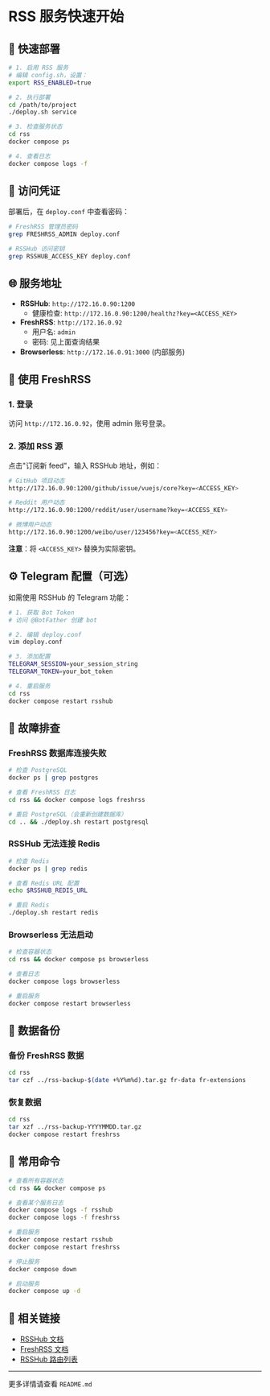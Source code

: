 # RSS 服务快速开始

## 🚀 快速部署

```bash
# 1. 启用 RSS 服务
# 编辑 config.sh，设置：
export RSS_ENABLED=true

# 2. 执行部署
cd /path/to/project
./deploy.sh service

# 3. 检查服务状态
cd rss
docker compose ps

# 4. 查看日志
docker compose logs -f
```

## 🔑 访问凭证

部署后，在 `deploy.conf` 中查看密码：

```bash
# FreshRSS 管理员密码
grep FRESHRSS_ADMIN deploy.conf

# RSSHub 访问密钥
grep RSSHUB_ACCESS_KEY deploy.conf
```

## 🌐 服务地址

- **RSSHub**: `http://172.16.0.90:1200`
  - 健康检查: `http://172.16.0.90:1200/healthz?key=<ACCESS_KEY>`
- **FreshRSS**: `http://172.16.0.92`
  - 用户名: `admin`
  - 密码: 见上面查询结果
- **Browserless**: `http://172.16.0.91:3000` (内部服务)

## 📖 使用 FreshRSS

### 1. 登录
访问 `http://172.16.0.92`，使用 admin 账号登录。

### 2. 添加 RSS 源
点击"订阅新 feed"，输入 RSSHub 地址，例如：

```bash
# GitHub 项目动态
http://172.16.0.90:1200/github/issue/vuejs/core?key=<ACCESS_KEY>

# Reddit 用户动态
http://172.16.0.90:1200/reddit/user/username?key=<ACCESS_KEY>

# 微博用户动态
http://172.16.0.90:1200/weibo/user/123456?key=<ACCESS_KEY>
```

**注意**：将 `<ACCESS_KEY>` 替换为实际密钥。

## ⚙️ Telegram 配置（可选）

如需使用 RSSHub 的 Telegram 功能：

```bash
# 1. 获取 Bot Token
# 访问 @BotFather 创建 bot

# 2. 编辑 deploy.conf
vim deploy.conf

# 3. 添加配置
TELEGRAM_SESSION=your_session_string
TELEGRAM_TOKEN=your_bot_token

# 4. 重启服务
cd rss
docker compose restart rsshub
```

## 🔧 故障排查

### FreshRSS 数据库连接失败
```bash
# 检查 PostgreSQL
docker ps | grep postgres

# 查看 FreshRSS 日志
cd rss && docker compose logs freshrss

# 重启 PostgreSQL（会重新创建数据库）
cd .. && ./deploy.sh restart postgresql
```

### RSSHub 无法连接 Redis
```bash
# 检查 Redis
docker ps | grep redis

# 查看 Redis URL 配置
echo $RSSHUB_REDIS_URL

# 重启 Redis
./deploy.sh restart redis
```

### Browserless 无法启动
```bash
# 检查容器状态
cd rss && docker compose ps browserless

# 查看日志
docker compose logs browserless

# 重启服务
docker compose restart browserless
```

## 💾 数据备份

### 备份 FreshRSS 数据
```bash
cd rss
tar czf ../rss-backup-$(date +%Y%m%d).tar.gz fr-data fr-extensions
```

### 恢复数据
```bash
cd rss
tar xzf ../rss-backup-YYYYMMDD.tar.gz
docker compose restart freshrss
```

## 📝 常用命令

```bash
# 查看所有容器状态
cd rss && docker compose ps

# 查看某个服务日志
docker compose logs -f rsshub
docker compose logs -f freshrss

# 重启服务
docker compose restart rsshub
docker compose restart freshrss

# 停止服务
docker compose down

# 启动服务
docker compose up -d
```

## 🔗 相关链接

- [RSSHub 文档](https://docs.rsshub.app/)
- [FreshRSS 文档](https://freshrss.github.io/FreshRSS/)
- [RSSHub 路由列表](https://docs.rsshub.app/routes/)

---

更多详情请查看 `README.md`
